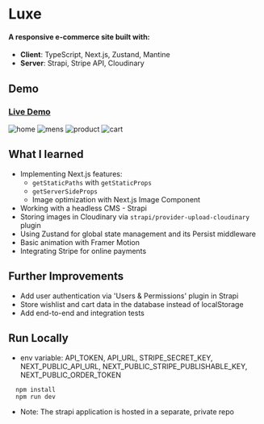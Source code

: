 # Luxe

#### A responsive e-commerce site built with:

- **Client**: TypeScript, Next.js, Zustand, Mantine
- **Server**: Strapi, Stripe API, Cloudinary

## Demo

### [Live Demo](https://luxe-store.vercel.app)

![home](https://user-images.githubusercontent.com/91587325/228783740-1d910d3e-ca84-46eb-898c-79e825308216.png)
![mens](https://user-images.githubusercontent.com/91587325/228784921-38a0fd5a-52a4-4274-8dd5-1787c792a871.png)
![product](https://user-images.githubusercontent.com/91587325/228785716-4661ca8f-ec3f-4421-ab6c-0b3fc8955718.png)
![cart](https://user-images.githubusercontent.com/91587325/228791200-e08aaa22-bd12-43ac-80b6-4942dd8a3fb3.png)

## What I learned

- Implementing Next.js features:
  - `getStaticPaths` with `getStaticProps`
  - `getServerSideProps`
  - Image optimization with Next.js Image Component 
- Working with a headless CMS - Strapi
- Storing images in Cloudinary via `strapi/provider-upload-cloudinary` plugin 
- Using Zustand for global state management and its Persist middleware
- Basic animation with Framer Motion
- Integrating Stripe for online payments

## Further Improvements

- Add user authentication via 'Users & Permissions' plugin in Strapi
- Store wishlist and cart data in the database instead of localStorage
- Add end-to-end and integration tests

## Run Locally

- env variable: API_TOKEN, API_URL, STRIPE_SECRET_KEY, NEXT_PUBLIC_API_URL, NEXT_PUBLIC_STRIPE_PUBLISHABLE_KEY, NEXT_PUBLIC_ORDER_TOKEN

```
  npm install
  npm run dev
```

- Note: The strapi application is hosted in a separate, private repo
